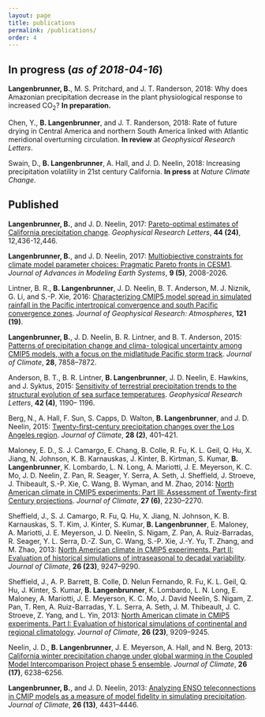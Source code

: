 ```yaml
---
layout: page
title: publications
permalink: /publications/
order: 4
---
```


## In progress (_as of 2018-04-16_)

__Langenbrunner, B.__, M. S. Pritchard, and J. T. Randerson, 2018: Why does Amazonian precipitation decrease in the plant physiological response to increased CO<sub>2</sub>? __In preparation.__

Chen, Y., __B. Langenbrunner__, and J. T. Randerson, 2018:  Rate of future drying in Central America and northern South America linked with Atlantic meridional overturning circulation.  __In review__ at _Geophysical Research Letters_.

Swain, D., __B. Langenbrunner__, A. Hall, and J. D. Neelin, 2018: Increasing precipitation volatility in 21st century California. __In press__ at _Nature Climate Change_.

## Published

__Langenbrunner, B.__, and J. D. Neelin, 2017: [Pareto-optimal estimates of California precipitation change][langenbrunner2017_grl].  _Geophysical Research Letters_, __44 (24)__, 12,436-12,446.

__Langenbrunner, B.__, and J. D. Neelin, 2017: [Multiobjective constraints for climate model parameter choices: Pragmatic Pareto fronts in CESM1][langenbrunner2017_james]. _Journal of Advances in Modeling Earth Systems_, __9 (5)__, 2008-2026.

Lintner, B. R., __B. Langenbrunner__, J. D. Neelin, B. T. Anderson, M. J. Niznik, G. Li, and S.-P. Xie, 2016: [Characterizing CMIP5 model spread in simulated rainfall in the Pacific intertropical convergence and south Pacific convergence zones][lintner2016_jgr]. _Journal of Geophysical Research: Atmospheres_, __121 (19)__.

__Langenbrunner, B.__, J. D. Neelin, B. R. Lintner, and B. T. Anderson, 2015: [Patterns of precipitation change and clima- tological uncertainty among CMIP5 models, with a focus on the midlatitude Pacific storm track][langenbrunner2015_jclim]. _Journal of Climate_, __28__, 7858–7872.

Anderson, B. T., B. R. Lintner, __B. Langenbrunner__, J. D. Neelin, E. Hawkins, and J. Syktus, 2015: [Sensitivity of terrestrial precipitation trends to the structural evolution of sea surface temperatures][anderson2015_grl]. _Geophysical Research Letters_, __42 (4)__, 1190– 1196.

Berg, N., A. Hall, F. Sun, S. Capps, D. Walton, __B. Langenbrunner__, and J. D. Neelin, 2015:  [Twenty-first-century precipitation changes over the Los Angeles region][berg2015_jclim]. _Journal of Climate_, __28 (2)__, 401–421.

Maloney, E. D., S. J. Camargo, E. Chang, B. Colle, R. Fu, K. L. Geil, Q. Hu, X. Jiang, N. Johnson, K. B. Karnauskas, J. Kinter, B. Kirtman, S. Kumar, __B. Langenbrunner__, K. Lombardo, L. N. Long, A. Mariotti, J. E. Meyerson, K. C. Mo, J. D. Neelin, Z. Pan, R. Seager, Y. Serra, A. Seth, J. Sheffield, J. Stroeve, J. Thibeault, S.-P. Xie, C. Wang, B. Wyman, and M. Zhao, 2014: [North American climate in CMIP5 experiments: Part III: Assessment of Twenty-first Century projections][maloney2014_jclim].  _Journal of Climate_, __27 (6)__, 2230–2270.

Sheffield, J., S. J. Camargo, R. Fu, Q. Hu, X. Jiang, N. Johnson, K. B. Karnauskas, S. T. Kim, J. Kinter, S. Kumar, __B. Langenbrunner__, E. Maloney, A. Mariotti, J. E. Meyerson, J. D. Neelin, S. Nigam, Z. Pan, A. Ruiz-Barradas, R. Seager, Y. L. Serra, D.-Z. Sun, C. Wang, S.-P. Xie, J.-Y. Yu, T. Zhang, and M. Zhao, 2013: [North American climate in CMIP5 experiments. Part II: Evaluation of historical simulations of intraseasonal to decadal variability][sheffield2013b_jclim]. _Journal of Climate_, __26 (23)__, 9247–9290.

Sheffield, J., A. P. Barrett, B. Colle, D. Nelun Fernando, R. Fu, K. L. Geil, Q. Hu, J. Kinter, S. Kumar, __B. Langenbrunner__, K. Lombardo, L. N. Long, E. Maloney, A. Mariotti, J. E. Meyerson, K. C. Mo, J. David Neelin, S. Nigam, Z. Pan, T. Ren, A. Ruiz-Barradas, Y. L. Serra, A. Seth, J. M. Thibeault, J. C. Stroeve, Z. Yang, and L. Yin, 2013: [North American climate in CMIP5 experiments. Part I: Evaluation of historical simulations of continental and regional climatology][sheffield2013a_jclim].  _Journal of Climate_, __26 (23)__, 9209–9245.

Neelin, J. D., __B. Langenbrunner__, J. E. Meyerson, A. Hall, and N. Berg, 2013: [California winter precipitation change under global warming in the Coupled Model Intercomparison Project phase 5 ensemble][neelin2013_jclim]. _Journal of Climate_, __26 (17)__, 6238–6256.

__Langenbrunner, B.__, and J. D. Neelin, 2013: [Analyzing ENSO teleconnections in CMIP models as a measure of model fidelity in simulating precipitation][langenbrunner2013_jclim]. _Journal of Climate_, __26 (13)__, 4431–4446.


[langenbrunner2017_grl]: https://bairdlangenbrunner.github.io/langenbrunner2017_grl.pdf
[langenbrunner2017_james]: https://bairdlangenbrunner.github.io/langenbrunner2017_james.pdf
[langenbrunner2015_jclim]: https://bairdlangenbrunner.github.io/langenbrunner2015_jclim.pdf
[langenbrunner2013_jclim]: https://bairdlangenbrunner.github.io/langenbrunner2013_jclim.pdf
[neelin2013_jclim]: https://bairdlangenbrunner.github.io/neelin2013_jclim.pdf
[neelin2016_jgr]: https://bairdlangenbrunner.github.io/lintner2016_jgr.pdf
[berg2015_jclim]: https://bairdlangenbrunner.github.io/berg2015_jclim.pdf
[lintner2016_jgr]: https://bairdlangenbrunner.github.io/lintner2016_jgr.pdf
[anderson2015_grl]: https://bairdlangenbrunner.github.io/anderson2015_grl.pdf
[maloney2014_jclim]: https://bairdlangenbrunner.github.io/maloney2014_jclim.pdf
[sheffield2013a_jclim]: https://bairdlangenbrunner.github.io/sheffield2013a_jclim.pdf
[sheffield2013b_jclim]: https://bairdlangenbrunner.github.io/sheffield2013b_jclim.pdf